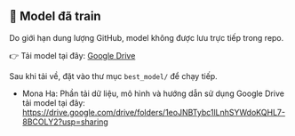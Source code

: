 ## 📂 Model đã train
Do giới hạn dung lượng GitHub, model không được lưu trực tiếp trong repo.

👉 Tải model tại đây: [Google Drive](https://drive.google.com/drive/folders/1ZjtNFmcrmdDSA4aOVbVq9BJMRSBcEkGt?usp=sharing)

Sau khi tải về, đặt vào thư mục `best_model/` để chạy tiếp.

- Mona Ha: Phần tải dữ liệu, mô hình và hướng dẫn sử dụng Google Drive
  tải model tại đây: https://drive.google.com/drive/folders/1eoJNBTybc1lLnhSYWdoKQHL7-8BCOLY2?usp=sharing
